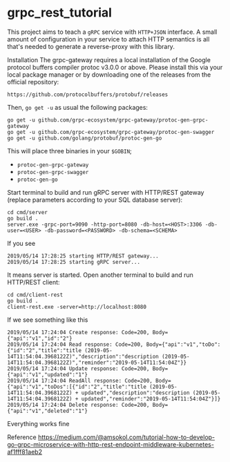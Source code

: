 # grpc_rest_tutorial

This project aims to teach a ```gRPC``` service with ```HTTP+JSON``` interface. A small amount of configuration in your service to attach HTTP semantics is all that's needed to generate a reverse-proxy with this library.

Installation
The grpc-gateway requires a local installation of the Google protocol buffers compiler protoc v3.0.0 or above. Please install this via your local package manager or by downloading one of the releases from the official repository:

```https://github.com/protocolbuffers/protobuf/releases```

Then, ```go get -u``` as usual the following packages:
```
go get -u github.com/grpc-ecosystem/grpc-gateway/protoc-gen-grpc-gateway
go get -u github.com/grpc-ecosystem/grpc-gateway/protoc-gen-swagger
go get -u github.com/golang/protobuf/protoc-gen-go
```
This will place three binaries in your ```$GOBIN```;

- ```protoc-gen-grpc-gateway```
- ```protoc-gen-grpc-swagger```
- ```protoc-gen-go```

Start terminal to build and run gRPC server with HTTP/REST gateway (replace parameters according to your SQL database server):
```
cd cmd/server
go build .
server.exe -grpc-port=9090 -http-port=8080 -db-host=<HOST>:3306 -db-user=<USER> -db-password=<PASSWORD> -db-schema=<SCHEMA>
```
If you see
```
2019/05/14 17:28:25 starting HTTP/REST gateway...
2019/05/14 17:28:25 starting gRPC server...
```
It means server is started. Open another terminal to build and run HTTP/REST client:
```
cd cmd/client-rest
go build .
client-rest.exe -server=http://localhost:8080
```
If we see something like this
```
2019/05/14 17:24:04 Create response: Code=200, Body={"api":"v1","id":"2"}
2019/05/14 17:24:04 Read response: Code=200, Body={"api":"v1","toDo":{"id":"2","title":"title (2019-05-14T11:54:04.3968122Z)","description":"description (2019-05-14T11:54:04.3968122Z)","reminder":"2019-05-14T11:54:04Z"}}
2019/05/14 17:24:04 Update response: Code=200, Body={"api":"v1","updated":"1"}
2019/05/14 17:24:04 ReadAll response: Code=200, Body={"api":"v1","toDos":[{"id":"2","title":"title (2019-05-14T11:54:04.3968122Z) + updated","description":"description (2019-05-14T11:54:04.3968122Z) + updated","reminder":"2019-05-14T11:54:04Z"}]}
2019/05/14 17:24:04 Delete response: Code=200, Body={"api":"v1","deleted":"1"}
```
Everything works fine



Reference
https://medium.com/@amsokol.com/tutorial-how-to-develop-go-grpc-microservice-with-http-rest-endpoint-middleware-kubernetes-af1fff81aeb2
